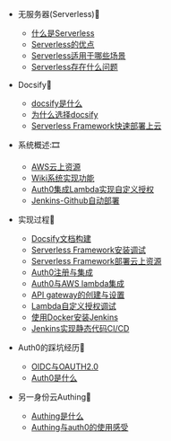 - 无服务器(Serverless):bookmark_tabs:
  - [什么是Serverless](what-is-serverless.md)
  - [Serverless的优点](merit.md)
  - [Serverless适用于哪些场景](scene.md)
  - [Serverless存在什么问题](demerit.md)
  
- Docsify:star2:
  - [docsify是什么](what-is-docsify.md)
  - [为什么选择docsify](why-i-choose-it.md)
  - [Serverless Framework快速部署上云](quickstart.md)
  
- 系统概述:🎞
  - [AWS云上资源](aws-resource.md)
  - [Wiki系统实现功能](Wiki-func.md)
  - [Auth0集成Lambda实现自定义授权](custom-authorizer.md)
  - [Jenkins-Github自动部署](jenkins-github.md)
  
- 实现过程🔖
  <!-- - [实现过程问题自述](implement-problem.md)-->
  
  - [Docsify文档构建](docsify-build.md)
  - [Serverless Framework安装调试](serverless-install.md)
  - [Serverless Framework部署云上资源](serverless-deploy.md)
  - [Auth0注册与集成](auth0-register.md)
  - [Auth0与AWS lambda集成](auth0-intergration.md)
  - [API gateway的创建与设置](create-apigateway.md)
  - [Lambda自定义授权调试](authorization-debug.md)
  - [使用Docker安装Jenkins](jenkins.md)
  - [Jenkins实现静态代码CI/CD](jenkins-cicd.md)
  
- Auth0的踩坑经历📌
  - [OIDC与OAUTH2.0](oidc-And-OAuth.md)
  - [Auth0是什么](what-is-Auth0.md)
  
- 另一身份云Authing📙
  - [Authing是什么](authing.md)
  - [Authing与auth0的使用感受](authingandauth0.md)
  
  

  